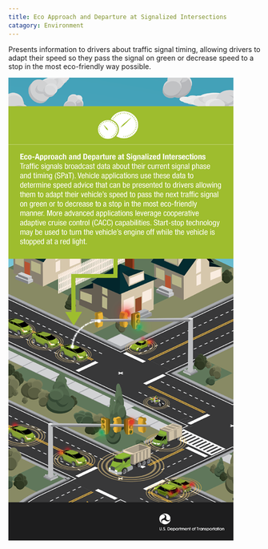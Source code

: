 ```yaml
---
title: Eco Approach and Departure at Signalized Intersections
catagory: Environment
---
```

Presents information to drivers about traffic signal timing, allowing drivers to adapt their speed so they pass the signal on green or decrease speed to a stop in the most eco-friendly way possible.

![Eco Approach and Departure at Signalized Intersections](/src/assets/images/infographics/AERIS_EcoApproachAndDeparture-01.png)
